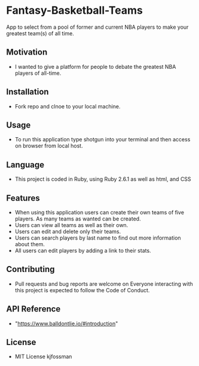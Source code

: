 # Fantasy-Basketball-Teams
App to select from a pool of former and current NBA players to make your greatest team(s) of all time. 

## Motivation
- I wanted to give a platform for people to debate the greatest NBA players of all-time.

## Installation
- Fork repo and clnoe to your local machine.

## Usage
- To run this application type shotgun into your terminal and then access on browser from local host.

## Language 
- This project is coded in Ruby, using Ruby 2.6.1 as well as html, and CSS

## Features 
- When using this application users can create their own teams of five players.  As many teams as wanted can be created.  
- Users can view all teams as well as their own.  
- Users can edit and delete only their teams.  
- Users can search players by last name to find out more information about them.
- All users can edit players by adding a link to their stats.

## Contributing
- Pull requests and bug reports are welcome on  Everyone interacting with this project is expected to follow the Code of Conduct.  

## API Reference
- "https://www.balldontlie.io/#introduction"

## License
- MIT License kjfossman
